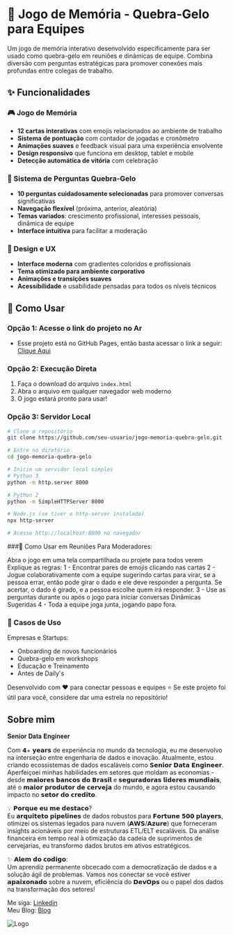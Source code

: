 # 🧠 Jogo de Memória - Quebra-Gelo para Equipes

Um jogo de memória interativo desenvolvido especificamente para ser usado como quebra-gelo em reuniões e dinâmicas de equipe. Combina diversão com perguntas estratégicas para promover conexões mais profundas entre colegas de trabalho.

## ✨ Funcionalidades

### 🎮 Jogo de Memória
- **12 cartas interativas** com emojis relacionados ao ambiente de trabalho
- **Sistema de pontuação** com contador de jogadas e cronômetro
- **Animações suaves** e feedback visual para uma experiência envolvente
- **Design responsivo** que funciona em desktop, tablet e mobile
- **Detecção automática de vitória** com celebração

### 💬 Sistema de Perguntas Quebra-Gelo
- **10 perguntas cuidadosamente selecionadas** para promover conversas significativas
- **Navegação flexível** (próxima, anterior, aleatória)
- **Temas variados**: crescimento profissional, interesses pessoais, dinâmica de equipe
- **Interface intuitiva** para facilitar a moderação

### 🎨 Design e UX
- **Interface moderna** com gradientes coloridos e profissionais
- **Tema otimizado para ambiente corporativo**
- **Animações e transições suaves**
- **Acessibilidade** e usabilidade pensadas para todos os níveis técnicos

## 🚀 Como Usar
### Opção 1: Acesse o link do projeto no Ar
 - Esse projeto está no GitHub Pages, então basta acessar o link a seguir: [Clique Aqui](https://marllondev.github.io/jogo-da-memoria-quebra-gelo/)

### Opção 2: Execução Direta
1. Faça o download do arquivo `index.html`
2. Abra o arquivo em qualquer navegador web moderno
3. O jogo estará pronto para usar!

### Opção 3: Servidor Local
```bash
# Clone o repositório
git clone https://github.com/seu-usuario/jogo-memoria-quebra-gelo.git

# Entre no diretório
cd jogo-memoria-quebra-gelo

# Inicie um servidor local simples
# Python 3
python -m http.server 8000

# Python 2
python -m SimpleHTTPServer 8000

# Node.js (se tiver o http-server instalado)
npx http-server

# Acesse http://localhost:8000 no navegador
```

###🎯 Como Usar em Reuniões
Para Moderadores:

Abra o jogo em uma tela compartilhada ou projete para todos verem
Explique as regras: 
 1 - Encontrar pares de emojis clicando nas cartas
 2 - Jogue colaborativamente com a equipe sugerindo cartas para virar, se a pessoa errar, então pode girar o dado e ele deve responder a pergunta. Se acertar, o dado é girado, e a pessoa escolhe quem irá responder.
 3 - Use as perguntas durante ou após o jogo para iniciar conversas Dinâmicas Sugeridas
 4 - Toda a equipe joga junta, jogando papo fora.


### 🎉 Casos de Uso
Empresas e Startups:
- Onboarding de novos funcionários
- Quebra-gelo em workshops
- Educação e Treinamento
- Antes de Daily's 

Desenvolvido com ❤️ para conectar pessoas e equipes
⭐ Se este projeto foi útil para você, considere dar uma estrela no repositório!

## Sobre mim
𝐒𝐞𝐧𝐢𝐨𝐫 𝐃𝐚𝐭𝐚 𝐄𝐧𝐠𝐢𝐧𝐞𝐞𝐫

Com 𝟰+ 𝘆𝗲𝗮𝗿𝘀 de experiência no mundo da tecnologia, eu me desenvolvo na interseção entre engenharia de dados e inovação. Atualmente, estou criando ecossistemas de dados escaláveis como 𝗦𝗲𝗻𝗶𝗼𝗿 𝗗𝗮𝘁𝗮 𝗘𝗻𝗴𝗶𝗻𝗲𝗲𝗿. Aperfeiçoei minhas habilidades em setores que moldam as economias - desde 𝗺𝗮𝗶𝗼𝗿𝗲𝘀 𝗯𝗮𝗻𝗰𝗼𝘀 𝗱𝗼 𝗕𝗿𝗮𝘀𝗶𝗹 e 𝘀𝗲𝗴𝘂𝗿𝗮𝗱𝗼𝗿𝗮𝘀 𝗹𝗶𝗱𝗲𝗿𝗲𝘀 𝗺𝘂𝗻𝗱𝗶𝗮𝗶𝘀, até o 𝗺𝗮𝗶𝗼𝗿 𝗽𝗿𝗼𝗱𝘂𝘁𝗼𝗿 𝗱𝗲 𝗰𝗲𝗿𝘃𝗲𝗷𝗮 do mundo, e agora estou causando impacto no 𝘀𝗲𝘁𝗼𝗿 𝗱𝗼 𝗰𝗿𝗲𝗱𝗶𝘁𝗼. 

💡 𝗣𝗼𝗿𝗾𝘂𝗲 𝗲𝘂 𝗺𝗲 𝗱𝗲𝘀𝘁𝗮𝗰𝗼? \
Eu 𝗮𝗿𝗾𝘂𝗶𝘁𝗲𝘁𝗼 𝗽𝗶𝗽𝗲𝗹𝗶𝗻𝗲𝘀 de dados robustos para 𝗙𝗼𝗿𝘁𝘂𝗻𝗲 𝟱𝟬𝟬 𝗽𝗹𝗮𝘆𝗲𝗿𝘀, otimizei os sistemas legados para nuvem (𝗔𝗪𝗦/𝗔𝘇𝘂𝗿𝗲) que forneceram insights acionáveis por meio de estruturas ETL/ELT escaláveis. Da análise financeira em tempo real à otimização da cadeia de suprimentos de cervejarias, eu transformo dados brutos em ativos estratégicos. 

✨ 𝗔𝗹𝗲𝗺 𝗱𝗼 𝗰𝗼𝗱𝗶𝗴𝗼: \
Um aprendiz permanente obcecado com a democratização de dados e a solução ágil de problemas. Vamos nos conectar se você estiver 𝗮𝗽𝗮𝗶𝘅𝗼𝗻𝗮𝗱𝗼 sobre a nuvem, eficiência do 𝗗𝗲𝘃𝗢𝗽𝘀 ou o papel dos dados na transformação dos setores!

Me siga: [Linkedin](https://www.linkedin.com/in/marllonzuc/) \
Meu Blog: [Blog](https://datatrends.me/)


![Logo](https://media.licdn.com/dms/image/v2/D4D03AQEFlFTNmApBhQ/profile-displayphoto-shrink_800_800/B4DZbt9iTrHsAc-/0/1747749054334?e=1756944000&v=beta&t=NW8glGWRr3nju_eTn_S49tng936yy-t1pxHxTU0JZ38)


